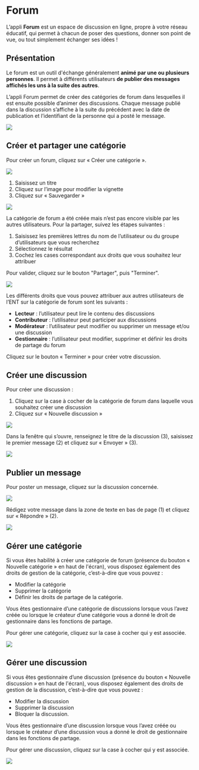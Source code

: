 # Forum

L’appli **Forum** est un espace de discussion en ligne, propre à votre réseau éducatif, qui permet à chacun de poser des questions, donner son point de vue, ou tout simplement échanger ses idées !

## Présentation

Le forum est un outil d'échange généralement **animé par une ou plusieurs personnes**. Il permet à différents utilisateurs **de publier des messages affichés les uns à la suite des autres**.

L’appli Forum permet de créer des catégories de forum dans lesquelles il est ensuite possible d’animer des discussions. Chaque message publié dans la discussion s’affiche à la suite du précédent avec la date de publication et l’identifiant de la personne qui a posté le message.

![](.gitbook/assets/forum_presentation-1-1.png)

## Créer et partager une catégorie

Pour créer un forum, cliquez sur « Créer une catégorie ».

![](.gitbook/assets/f12-2.png)

1. Saisissez un titre
2. Cliquez sur l’image pour modifier la vignette
3. Cliquez sur « Sauvegarder »

![](.gitbook/assets/a210-1%20%281%29.png)

La catégorie de forum a été créée mais n’est pas encore visible par les autres utilisateurs. Pour la partager, suivez les étapes suivantes :

1. Saisissez les premières lettres du nom de l’utilisateur ou du groupe d’utilisateurs que vous recherchez
2. Sélectionnez le résultat
3. Cochez les cases correspondant aux droits que vous souhaitez leur attribuer

Pour valider, cliquez sur le bouton "Partager", puis "Terminer".

![](.gitbook/assets/partage-forum-2.png)

Les différents droits que vous pouvez attribuer aux autres utilisateurs de l’ENT sur la catégorie de forum sont les suivants :

* **Lecteur** : l’utilisateur peut lire le contenu des discussions
* **Contributeur** : l’utilisateur peut participer aux discussions
* **Modérateur** : l’utilisateur peut modifier ou supprimer un message et/ou une discussion
* **Gestionnaire** : l’utilisateur peut modifier, supprimer et définir les droits de partage du forum

Cliquez sur le bouton « Terminer » pour créer votre discussion.

## Créer une discussion

Pour créer une discussion :

1. Cliquez sur la case à cocher de la catégorie de forum dans laquelle vous souhaitez créer une discussion
2. Cliquez sur « Nouvelle discussion »

![](.gitbook/assets/f21-3.png)

Dans la fenêtre qui s’ouvre, renseignez le titre de la discussion \(3\), saisissez le premier message \(2\) et cliquez sur « Envoyer » \(3\).

![](.gitbook/assets/creer-une-discussion1-1024x445-3.png)

## Publier un message

Pour poster un message, cliquez sur la discussion concernée.

![](.gitbook/assets/f3-4.png)

Rédigez votre message dans la zone de texte en bas de page \(1\) et cliquez sur « Répondre » \(2\).

![](.gitbook/assets/f4-2.png)

## Gérer une catégorie

Si vous êtes habilité à créer une catégorie de forum \(présence du bouton « Nouvelle catégorie » en haut de l'écran\), vous disposez également des droits de gestion de la catégorie, c’est-à-dire que vous pouvez :

* Modifier la catégorie
* Supprimer la catégorie
* Définir les droits de partage de la catégorie.

Vous êtes gestionnaire d’une catégorie de discussions lorsque vous l’avez créée ou lorsque le créateur d’une catégorie vous a donné le droit de gestionnaire dans les fonctions de partage.

Pour gérer une catégorie, cliquez sur la case à cocher qui y est associée.

![](.gitbook/assets/forum-1%20%282%29.png)

## Gérer une discussion

Si vous êtes gestionnaire d’une discussion \(présence du bouton « Nouvelle discussion » en haut de l'écran\), vous disposez également des droits de gestion de la discussion, c’est-à-dire que vous pouvez :

* Modifier la discussion
* Supprimer la discussion
* Bloquer la discussion.

Vous êtes gestionnaire d’une discussion lorsque vous l’avez créée ou lorsque le créateur d’une discussion vous a donné le droit de gestionnaire dans les fonctions de partage.

Pour gérer une discussion, cliquez sur la case à cocher qui y est associée.

![](.gitbook/assets/f22-2%20%281%29.png)

